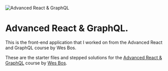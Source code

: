 ![Advanced React & GraphQL](https://advancedreact.com/images/ARG/arg-facebook-share.png)

# Advanced React & GraphQL.

This is the front-end application that I worked on from the Advanced React and GraphQL course by Wes Bos.

These are the starter files and stepped solutions for the [Advanced React & GraphQL](https://AdvancedReact.com) course by [Wes Bos](https://WesBos.com/).

